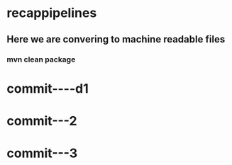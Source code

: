 # recappipelines
## Here we are convering to machine readable files 
### mvn clean package
# commit----d1
# commit---2
# commit---3